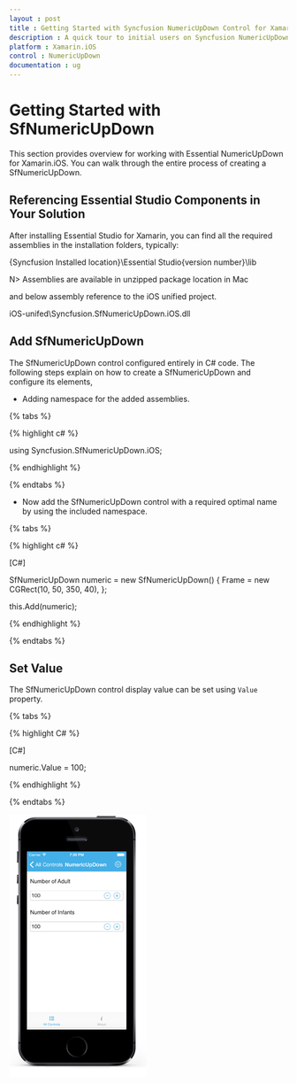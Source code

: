 ```yaml
---
layout : post
title : Getting Started with Syncfusion NumericUpDown Control for Xamarin.iOS
description : A quick tour to initial users on Syncfusion NumericUpDown control and customization features available in Xamarin.iOS platform 
platform : Xamarin.iOS
control : NumericUpDown 
documentation : ug
---
```


# Getting Started with SfNumericUpDown

This section provides overview for working with Essential NumericUpDown for Xamarin.iOS. You can walk through the entire process of creating a SfNumericUpDown.

## Referencing Essential Studio Components in Your Solution	

After installing Essential Studio for Xamarin, you can find all the required assemblies in the installation folders, typically:

{Syncfusion Installed location}\Essential Studio{version number}\lib

N> Assemblies are available in unzipped package location in Mac

and below assembly reference to the iOS unified project.

iOS-unifed\Syncfusion.SfNumericUpDown.iOS.dll

## Add SfNumericUpDown

The SfNumericUpDown control configured entirely in C# code. The following steps explain on how to create a SfNumericUpDown and configure its elements,

* Adding namespace for the added assemblies. 

{% tabs %}

{% highlight c# %}

using Syncfusion.SfNumericUpDown.iOS; 

{% endhighlight %}

{% endtabs %}

* Now add the SfNumericUpDown control with a required optimal name by using the included namespace.

{% tabs %}

{% highlight c# %}

[C#]

SfNumericUpDown numeric = new SfNumericUpDown()
{
	Frame = new CGRect(10, 50, 350, 40),
};

this.Add(numeric);

{% endhighlight %}

{% endtabs %}

## Set Value

The SfNumericUpDown control display value can be set using `Value` property. 

{% tabs %}

{% highlight C# %}

[C#]

numeric.Value = 100;

{% endhighlight %}

{% endtabs %}

![Display the NumericUpDown with value](images/gettingstarted.png)



